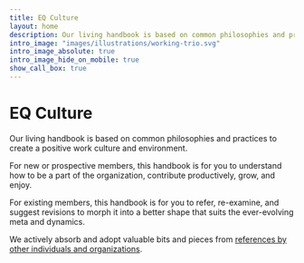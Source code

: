 ```yaml
---
title: EQ Culture
layout: home
description: Our living handbook is based on common philosophies and practices to create a positive work culture and environment.
intro_image: "images/illustrations/working-trio.svg"
intro_image_absolute: true
intro_image_hide_on_mobile: true
show_call_box: true
---
```


# EQ Culture

Our living handbook is based on common philosophies and practices to create a positive work culture and environment.

For new or prospective members, this handbook is for you to understand how to be a part of the organization, contribute productively, grow, and enjoy.

For existing members, this handbook is for you to refer, re-examine, and suggest revisions to morph it into a better shape that suits the ever-evolving meta and dynamics.

We actively absorb and adopt valuable bits and pieces from [references by other individuals and organizations](references.md).